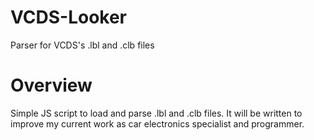 # VCDS-Looker
Parser for VCDS's .lbl and .clb files

# Overview
Simple JS script to load and parse .lbl and .clb files. It will be written to improve my current work as car electronics specialist and programmer. 